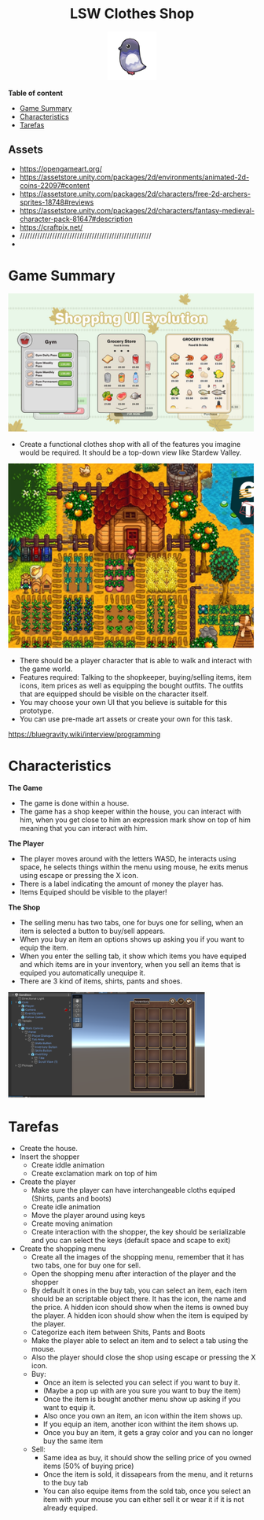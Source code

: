 <div align="center">
  <h1>LSW Clothes Shop</h1>
</div>

<div align="center"> 
  <img src="images/logo.png" width="100">
</div>

**Table of content**
- [Game Summary](#game-summary)
- [Characteristics](#characteristics)
- [Tarefas](#tarefas)

## Assets

- https://opengameart.org/
- https://assetstore.unity.com/packages/2d/environments/animated-2d-coins-22097#content
- https://assetstore.unity.com/packages/2d/characters/free-2d-archers-sprites-18748#reviews
- https://assetstore.unity.com/packages/2d/characters/fantasy-medieval-character-pack-81647#description
- https://craftpix.net/
- /////////////////////////////////////////////////////
- 

# Game Summary

<img src="images/shoppingUILSW.jpg" width="500">

- Create a functional clothes shop with all of the features you imagine would be required. It should be a top-down view like Stardew Valley.

<img src="images/startdewValley.jpg" width="500">

- There should be a player character that is able to walk and interact with the game world.
- Features required: Talking to the shopkeeper, buying/selling items, item icons, item prices as well as equipping the bought outfits. The outfits that are equipped should be visible on the character itself.
- You may choose your own UI that you believe is suitable for this prototype.
- You can use pre-made art assets or create your own for this task.

https://bluegravity.wiki/interview/programming

# Characteristics

**The Game**
- The game is done within a house.
- The game has a shop keeper within the house, you can interact with him, when you get close to him an expression mark show on top of him meaning that you can interact with him.

**The Player**
- The player moves around with the letters WASD, he interacts using space, he selects things within the menu using mouse, he exits menus using escape or pressing the X icon.
- There is a label indicating the amount of money the player has.
- Items Equiped should be visible to the player!

**The Shop**
- The selling menu has two tabs, one for buys one for selling, when an item is selected a button to buy/sell appears.
- When you buy an item an options shows up asking you if you want to equip the item.
- When you enter the selling tab, it show which items you have equiped and which items are in your inventory, when you sell an items that is equiped you automatically unequipe it.
- There are 3 kind of items, shirts, pants and shoes.

<img src="images/buySellMenu.png" width="400">

# Tarefas

- Create the house.
- Insert the shopper
  - Create iddle animation
  - Create exclamation mark on top of him
- Create the player
  - Make sure the player can have interchangeable cloths equiped (Shirts, pants and boots)
  - Create idle animation
  - Move the player around using keys
  - Create moving animation
  - Create interaction with the shopper, the key should be serializable and you can select the keys (default space and scape to exit)
- Create the shopping menu
  - Create all the images of the shopping menu, remember that it has two tabs, one for buy one for sell.
  - Open the shopping menu after interaction of the player and the shopper
  - By default it ones in the buy tab, you can select an item, each item should be an scriptable object there. It has the icon, the name and the price. A hidden icon should show when the items is owned buy the player. A hidden icon should show when the item is equiped by the player.
  - Categorize each item between Shits, Pants and Boots
  - Make the player able to select an item and to select a tab using the mouse.
  - Also the player should close the shop using escape or pressing the X icon.
  - Buy:
    - Once an item is selected you can select if you want to buy it.
    - (Maybe a pop up with are you sure you want to buy the item)
    - Once the item is bought another menu show up asking if you want to equip it.
    - Also once you own an item, an icon within the item shows up.
    - If you equip an item, another icon withint the item shows up.
    - Once you buy an item, it gets a gray color and you can no longer buy the same item
  - Sell:
    - Same idea as buy, it should show the selling price of you owned items (50% of buying price)
    - Once the item is sold, it dissapears from the menu, and it returns to the buy tab
    - You can also equipe items from the sold tab, once you select an item with your mouse you can either sell it or wear it if it is not already equiped.
  
